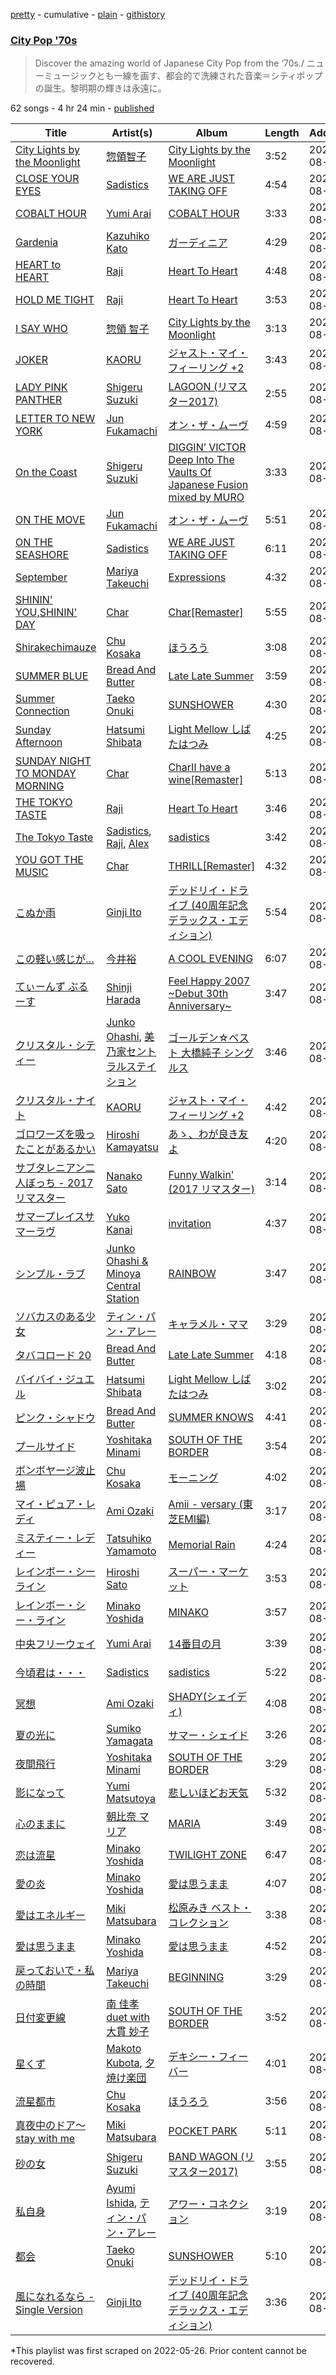 [pretty](/playlists/pretty/37i9dQZF1DX8zwfXO8sDE6.md) - cumulative - [plain](/playlists/plain/37i9dQZF1DX8zwfXO8sDE6) - [githistory](https://github.githistory.xyz/mackorone/spotify-playlist-archive/blob/main/playlists/plain/37i9dQZF1DX8zwfXO8sDE6)

### [City Pop '70s](https://open.spotify.com/playlist/37i9dQZF1DX8zwfXO8sDE6)

> Discover the amazing world of Japanese City Pop from the ‘70s./ ニューミュージックとも一線を画す、都会的で洗練された音楽＝シティポップ の誕生。黎明期の輝きは永遠に。

62 songs - 4 hr 24 min - [published](https://open.spotify.com/playlist/2T2MzTXR324SjegvlL7Rlo)

| Title | Artist(s) | Album | Length | Added | Removed |
|---|---|---|---|---|---|
| [City Lights by the Moonlight](https://open.spotify.com/track/3lqcQG1g2yImyOy0B0PbHO) | [惣領智子](https://open.spotify.com/artist/1bZLAkhtkXE6IErfFMpSYw) | [City Lights by the Moonlight](https://open.spotify.com/album/74NqTWNtfCtmQfDcicQkuE) | 3:52 | 2021-08-21 |  |
| [CLOSE YOUR EYES](https://open.spotify.com/track/5dwr3ShkKRoGoHBbZmyQu0) | [Sadistics](https://open.spotify.com/artist/7Ek66FTad8558ELr5Vr2EW) | [WE ARE JUST TAKING OFF](https://open.spotify.com/album/2SUGtlVqzJ69LDlmDLPbNi) | 4:54 | 2021-08-21 |  |
| [COBALT HOUR](https://open.spotify.com/track/0DGvE0SStlcRCcgmNb1WQB) | [Yumi Arai](https://open.spotify.com/artist/5W7F9IM2vsR9EDCk5T2Uqz) | [COBALT HOUR](https://open.spotify.com/album/5q4nqytaxLA99VEVJ6yQRu) | 3:33 | 2021-08-21 |  |
| [Gardenia](https://open.spotify.com/track/6mWffFIkSHEJaJNSSFlvMR) | [Kazuhiko Kato](https://open.spotify.com/artist/2lNBXVmLH56C2x0Nj4NSzC) | [ガーディニア](https://open.spotify.com/album/3DbzmSYvnSrbCwsdThZ9d9) | 4:29 | 2021-08-21 |  |
| [HEART to HEART](https://open.spotify.com/track/7dWNiL1K3nzwGG2kwDK5KD) | [Raji](https://open.spotify.com/artist/6BIhMqvFyj8nYQrk6EmE0Y) | [Heart To Heart](https://open.spotify.com/album/2cmdWStrRQbd4qLIhn4HJr) | 4:48 | 2021-08-21 | 2022-06-05 |
| [HOLD ME TIGHT](https://open.spotify.com/track/2DCwFuehgK6wiamF8ZjusQ) | [Raji](https://open.spotify.com/artist/6BIhMqvFyj8nYQrk6EmE0Y) | [Heart To Heart](https://open.spotify.com/album/2cmdWStrRQbd4qLIhn4HJr) | 3:53 | 2021-08-21 |  |
| [I SAY WHO](https://open.spotify.com/track/1Ehd4X1eWAm2IP43xqPV2x) | [惣領 智子](https://open.spotify.com/artist/69L8hpJ0Tvo0jGRCbX3PNb) | [City Lights by the Moonlight](https://open.spotify.com/album/3T28jNrwSvbhytK59y3cAg) | 3:13 | 2021-08-21 |  |
| [JOKER](https://open.spotify.com/track/3khSQSamXJGnuA3s2SiUis) | [KAORU](https://open.spotify.com/artist/6dSipPIaYrwAIoUYF3OUeg) | [ジャスト・マイ・フィーリング +2](https://open.spotify.com/album/6k18z1S4Ru7nVEZXEJqTJG) | 3:43 | 2021-08-21 |  |
| [LADY PINK PANTHER](https://open.spotify.com/track/2fbyESl5b0FVR6yCDsQGPe) | [Shigeru Suzuki](https://open.spotify.com/artist/4yN4amq8cBHHQ49NzFOO5Z) | [LAGOON \(リマスター2017\)](https://open.spotify.com/album/33zr4KaPWAo7XtvinSInsf) | 2:55 | 2021-08-21 |  |
| [LETTER TO NEW YORK](https://open.spotify.com/track/7zCIXu0Ekri6cVDEzbFysM) | [Jun Fukamachi](https://open.spotify.com/artist/488oRgvtKkBufay6VMpULR) | [オン・ザ・ムーヴ](https://open.spotify.com/album/4AZTW2PtZazbRpUtt1owwz) | 4:59 | 2021-08-21 | 2022-06-01 |
| [On the Coast](https://open.spotify.com/track/4pov7Yi9sESxayxoAZlUrD) | [Shigeru Suzuki](https://open.spotify.com/artist/4yN4amq8cBHHQ49NzFOO5Z) | [DIGGIN’ VICTOR Deep Into The Vaults Of Japanese Fusion mixed by MURO](https://open.spotify.com/album/1DHXpY4vTHmeViIke3DukQ) | 3:33 | 2021-08-21 |  |
| [ON THE MOVE](https://open.spotify.com/track/4n4x9tHhgUT4BoVhBWMqav) | [Jun Fukamachi](https://open.spotify.com/artist/488oRgvtKkBufay6VMpULR) | [オン・ザ・ムーヴ](https://open.spotify.com/album/4AZTW2PtZazbRpUtt1owwz) | 5:51 | 2021-08-21 |  |
| [ON THE SEASHORE](https://open.spotify.com/track/17Zqy3ZiZLPDO11OcfoS1b) | [Sadistics](https://open.spotify.com/artist/7Ek66FTad8558ELr5Vr2EW) | [WE ARE JUST TAKING OFF](https://open.spotify.com/album/2SUGtlVqzJ69LDlmDLPbNi) | 6:11 | 2021-08-21 | 2022-06-06 |
| [September](https://open.spotify.com/track/7BuxfPbJjtI8juuM3h18yA) | [Mariya Takeuchi](https://open.spotify.com/artist/3WwGRA2o4Ux1RRMYaYDh7N) | [Expressions](https://open.spotify.com/album/2idSqgKijGXG5aisjk7Zn1) | 4:32 | 2021-08-21 |  |
| [SHININ' YOU,SHININ' DAY](https://open.spotify.com/track/41GTw7r5nCPUSTf0F0O8xy) | [Char](https://open.spotify.com/artist/6M4HwfIjf33RNtOjq3pIzf) | [Char\[Remaster\]](https://open.spotify.com/album/0Z97HIdLQP7O5gecJXy9i2) | 5:55 | 2021-08-21 |  |
| [Shirakechimauze](https://open.spotify.com/track/06tqfYgK8tvnEZYGuXegbi) | [Chu Kosaka](https://open.spotify.com/artist/4czBLtKKNzTc6E4cXDYJuA) | [ほうろう](https://open.spotify.com/album/569VdQ5J9BOq1tv5ahzf7R) | 3:08 | 2021-08-21 |  |
| [SUMMER BLUE](https://open.spotify.com/track/5W4ojZyjeSz4VUzamBodcN) | [Bread And Butter](https://open.spotify.com/artist/3OldswvDMARe1uWLYSrdEz) | [Late Late Summer](https://open.spotify.com/album/0Ph3tt5m0Kvna94MT2BMji) | 3:59 | 2021-08-21 |  |
| [Summer Connection](https://open.spotify.com/track/4MghcTKk0rLdBuiEOuY77j) | [Taeko Onuki](https://open.spotify.com/artist/5QeCklzEEYSSLWeUxuWeBy) | [SUNSHOWER](https://open.spotify.com/album/1tirkouCp0ofWI1IADUvy2) | 4:30 | 2021-08-21 |  |
| [Sunday Afternoon](https://open.spotify.com/track/4eq2ctEy7A37mQm5ao8IS1) | [Hatsumi Shibata](https://open.spotify.com/artist/2NmZjnTUfF6MFpkHcopO96) | [Light Mellow しばたはつみ](https://open.spotify.com/album/0WZrx8o4lR6j3EfB53Rgnv) | 4:25 | 2021-08-21 | 2022-06-05 |
| [SUNDAY NIGHT TO MONDAY MORNING](https://open.spotify.com/track/7FyoAOAhwIXmqrxiROlTXZ) | [Char](https://open.spotify.com/artist/6M4HwfIjf33RNtOjq3pIzf) | [CharⅡ have a wine\[Remaster\]](https://open.spotify.com/album/4DnNmua2BWWpyTvSjklh9D) | 5:13 | 2021-08-21 |  |
| [THE TOKYO TASTE](https://open.spotify.com/track/4VtaiiprEhrb0OuDoAH8vm) | [Raji](https://open.spotify.com/artist/6BIhMqvFyj8nYQrk6EmE0Y) | [Heart To Heart](https://open.spotify.com/album/2cmdWStrRQbd4qLIhn4HJr) | 3:46 | 2021-08-21 |  |
| [The Tokyo Taste](https://open.spotify.com/track/6AKFrXgaa6gAWZyg5g2hyH) | [Sadistics](https://open.spotify.com/artist/7Ek66FTad8558ELr5Vr2EW), [Raji](https://open.spotify.com/artist/6BIhMqvFyj8nYQrk6EmE0Y), [Alex](https://open.spotify.com/artist/7A6cteuR1eQJ01f5P2ZDZI) | [sadistics](https://open.spotify.com/album/0hoyGdz4oLEHvtazzD0myg) | 3:42 | 2021-08-21 |  |
| [YOU GOT THE MUSIC](https://open.spotify.com/track/4QUEaU4FicWIwmbTK6P1X5) | [Char](https://open.spotify.com/artist/6M4HwfIjf33RNtOjq3pIzf) | [THRILL\[Remaster\]](https://open.spotify.com/album/0XzepsIs71Hzyu2FPgvp7A) | 4:32 | 2021-08-21 | 2022-06-06 |
| [こぬか雨](https://open.spotify.com/track/17eMW7XloVIo9Z5z4h02I0) | [Ginji Ito](https://open.spotify.com/artist/5bYp8QsjOW6NAkb9FQCjjY) | [デッドリイ・ドライブ \(40周年記念デラックス・エディション\)](https://open.spotify.com/album/6Ws4QGER5BggUtDGS7q9SZ) | 5:54 | 2021-08-21 |  |
| [この軽い感じが…](https://open.spotify.com/track/2xVHIeH1pLMuaxpeh0p8HE) | [今井裕](https://open.spotify.com/artist/59WiVENvpz9lEcEZN5MzyF) | [A COOL EVENING](https://open.spotify.com/album/3KKRt1QoS69x2mTuuY24l3) | 6:07 | 2021-08-21 |  |
| [てぃーんず ぶるーす](https://open.spotify.com/track/2yz2pO5xGSfOetZUX8y6u7) | [Shinji Harada](https://open.spotify.com/artist/5Lo7ke2VQqfAyNhWGBg2t1) | [Feel Happy 2007 \~Debut 30th Anniversary\~](https://open.spotify.com/album/6bGCv2abpf9hLDrHrZ7wzB) | 3:47 | 2021-08-21 |  |
| [クリスタル・シティー](https://open.spotify.com/track/24yeqyHA3EW35CKpyeE4uR) | [Junko Ohashi](https://open.spotify.com/artist/7rGbODPTIVjzn3CTR6RCzE), [美乃家セントラルステイション](https://open.spotify.com/artist/6zuN0CN7nUe6I5dDXQQLD2) | [ゴールデン☆ベスト 大橋純子 シングルス](https://open.spotify.com/album/7xZbqNj6i60dJENaliMEOR) | 3:46 | 2021-08-21 |  |
| [クリスタル・ナイト](https://open.spotify.com/track/1ENVsN4Xd2SkzETDaDzsb1) | [KAORU](https://open.spotify.com/artist/6dSipPIaYrwAIoUYF3OUeg) | [ジャスト・マイ・フィーリング +2](https://open.spotify.com/album/6k18z1S4Ru7nVEZXEJqTJG) | 4:42 | 2021-08-21 | 2022-06-03 |
| [ゴロワーズを吸ったことがあるかい](https://open.spotify.com/track/1UOeZZUegiI3Lf0OOa5Unv) | [Hiroshi Kamayatsu](https://open.spotify.com/artist/6Dzf0hRDXsjgxvmeh0dXO7) | [あゝ、わが良き友よ](https://open.spotify.com/album/0Cm3cc9blGGjNw1P4QDA4X) | 4:20 | 2021-08-21 |  |
| [サブタレニアン二人ぼっち \- 2017 リマスター](https://open.spotify.com/track/0Bm8KQPVBA4neqiy5mqEiw) | [Nanako Sato](https://open.spotify.com/artist/3X1YtMHFPYXcwtGo4VKT33) | [Funny Walkin' \(2017 リマスター\)](https://open.spotify.com/album/1Kzw7ST2rFIQ2CRwvPINkV) | 3:14 | 2021-08-21 |  |
| [サマープレイスサマーラヴ](https://open.spotify.com/track/09tmSzM2ugauLzrtJV2ueP) | [Yuko Kanai](https://open.spotify.com/artist/6VdzbVLd8ck1HPPpBBMvo0) | [invitation](https://open.spotify.com/album/2Vfm8k2ciRjGKpR8Q5T0Bb) | 4:37 | 2021-08-21 | 2022-06-06 |
| [シンプル・ラブ](https://open.spotify.com/track/75NJAsvUCSHjNYSw0qRT42) | [Junko Ohashi & Minoya Central Station](https://open.spotify.com/artist/3RZbbIjngtULxQCp3wZrrM) | [RAINBOW](https://open.spotify.com/album/465AMZHqKJo1GbIptNitEE) | 3:47 | 2021-08-21 |  |
| [ソバカスのある少女](https://open.spotify.com/track/76ZN3sUxFdm1DS4HWmR0Tx) | [ティン・パン・アレー](https://open.spotify.com/artist/1hpng1qlmNyaCQZLdZpbfQ) | [キャラメル・ママ](https://open.spotify.com/album/5Spc2oCDj38mKA33NpsfzG) | 3:29 | 2021-08-21 |  |
| [タバコロード 20](https://open.spotify.com/track/4nUSSxLYymxQo9a6xiYq5M) | [Bread And Butter](https://open.spotify.com/artist/3OldswvDMARe1uWLYSrdEz) | [Late Late Summer](https://open.spotify.com/album/0Ph3tt5m0Kvna94MT2BMji) | 4:18 | 2021-08-21 |  |
| [バイバイ・ジュエル](https://open.spotify.com/track/7w9ahsa22ruqFptUAjf2GA) | [Hatsumi Shibata](https://open.spotify.com/artist/2NmZjnTUfF6MFpkHcopO96) | [Light Mellow しばたはつみ](https://open.spotify.com/album/0WZrx8o4lR6j3EfB53Rgnv) | 3:02 | 2021-08-21 |  |
| [ピンク・シャドウ](https://open.spotify.com/track/1lnWb1e7XWFBnwiKmBq9ZS) | [Bread And Butter](https://open.spotify.com/artist/3OldswvDMARe1uWLYSrdEz) | [SUMMER KNOWS](https://open.spotify.com/album/2gjQ3FxHHiYyjzn634Si1c) | 4:41 | 2021-08-21 |  |
| [プールサイド](https://open.spotify.com/track/5U0zDcUHmA86AFDP8hc1pX) | [Yoshitaka Minami](https://open.spotify.com/artist/5dS698oTdel4MldPvYoj7p) | [SOUTH OF THE BORDER](https://open.spotify.com/album/7c23gn3fBcWYojzvB5wBp1) | 3:54 | 2021-08-21 |  |
| [ボンボヤージ波止場](https://open.spotify.com/track/2GzdAmcK3Kq3MnCkahwqWa) | [Chu Kosaka](https://open.spotify.com/artist/4czBLtKKNzTc6E4cXDYJuA) | [モーニング](https://open.spotify.com/album/5NFbf4KyFXu6bKjzBFnHBZ) | 4:02 | 2021-08-21 |  |
| [マイ・ピュア・レディ](https://open.spotify.com/track/3Aq7x3kFdJQJMFk22k16WF) | [Ami Ozaki](https://open.spotify.com/artist/0BPn2k0BoBN6XceavMVCTj) | [Amii \- versary \(東芝EMI編\)](https://open.spotify.com/album/3qdqOLfYO9ghyK6oeDntJg) | 3:17 | 2021-08-21 |  |
| [ミスティー・レディー](https://open.spotify.com/track/1olfil66HveMe3Bt4iTW1J) | [Tatsuhiko Yamamoto](https://open.spotify.com/artist/0egy8bsVRJUYpdjEvjfR0h) | [Memorial Rain](https://open.spotify.com/album/3HlqiB8wBWjxaqNDqZv9oW) | 4:24 | 2021-08-21 | 2022-06-05 |
| [レインボー・シーライン](https://open.spotify.com/track/7jQ3TGii9ExXggR5LMoT7p) | [Hiroshi Sato](https://open.spotify.com/artist/71uGKB11tJQ1uuLLppcHDj) | [スーパー・マーケット](https://open.spotify.com/album/0gL7jDFYfF6QzfEWdofTxF) | 3:53 | 2021-08-21 |  |
| [レインボー・シー・ライン](https://open.spotify.com/track/3o5gsI6dHV01KzGQrFzp9d) | [Minako Yoshida](https://open.spotify.com/artist/5vYmBw71RC0kABACDCq4Zi) | [MINAKO](https://open.spotify.com/album/2c8zqoBf7oFJWKFqSbEjn8) | 3:57 | 2021-08-21 |  |
| [中央フリーウェイ](https://open.spotify.com/track/0zqwz1o4l4ltQUxgjyU4oa) | [Yumi Arai](https://open.spotify.com/artist/5W7F9IM2vsR9EDCk5T2Uqz) | [14番目の月](https://open.spotify.com/album/28VkIuu7LxHzMtfxkx4URs) | 3:39 | 2021-08-21 |  |
| [今頃君は・・・](https://open.spotify.com/track/3mMGulD9cNqpOvfuOMVQQU) | [Sadistics](https://open.spotify.com/artist/7Ek66FTad8558ELr5Vr2EW) | [sadistics](https://open.spotify.com/album/0hoyGdz4oLEHvtazzD0myg) | 5:22 | 2021-08-21 |  |
| [冥想](https://open.spotify.com/track/7zpGF0mHjjs7r0CUmT1yhm) | [Ami Ozaki](https://open.spotify.com/artist/0BPn2k0BoBN6XceavMVCTj) | [SHADY\(シェイディ\)](https://open.spotify.com/album/5nmYJKydQYpjmgu1YCJkmn) | 4:08 | 2021-08-21 |  |
| [夏の光に](https://open.spotify.com/track/0sGnR5jtx82QP9kJdkLQUr) | [Sumiko Yamagata](https://open.spotify.com/artist/4JG1gQtoe53W8X9W3OAk5C) | [サマー・シェイド](https://open.spotify.com/album/6FFjNNrnEQHDMkQtOG1Oyn) | 3:26 | 2021-08-21 |  |
| [夜間飛行](https://open.spotify.com/track/0nJSH4TfCIFtIzVhpTAQ9T) | [Yoshitaka Minami](https://open.spotify.com/artist/5dS698oTdel4MldPvYoj7p) | [SOUTH OF THE BORDER](https://open.spotify.com/album/7c23gn3fBcWYojzvB5wBp1) | 3:29 | 2021-08-21 |  |
| [影になって](https://open.spotify.com/track/2iGrc21d7bfvLAdlNeNerI) | [Yumi Matsutoya](https://open.spotify.com/artist/1LQQtqc1vQ1neUgZrjYlEU) | [悲しいほどお天気](https://open.spotify.com/album/4vw5asIQkxqk9ctov9R55e) | 5:32 | 2021-08-21 | 2022-06-06 |
| [心のままに](https://open.spotify.com/track/5X0xhUWh5d1LltgEPnGl1I) | [朝比奈 マリア](https://open.spotify.com/artist/0Fo7zlHoM0WX4PP2GbipxM) | [MARIA](https://open.spotify.com/album/2TAs79aEFZQpGxYwpF7yAo) | 3:49 | 2021-08-21 |  |
| [恋は流星](https://open.spotify.com/track/2NGWAXh6sisNpVHIAAlME0) | [Minako Yoshida](https://open.spotify.com/artist/5vYmBw71RC0kABACDCq4Zi) | [TWILIGHT ZONE](https://open.spotify.com/album/30f2PMk23fjPP9oBAILqGo) | 6:47 | 2021-08-21 |  |
| [愛の炎](https://open.spotify.com/track/1tGGcYOsmRVPJp9HTWOhRE) | [Minako Yoshida](https://open.spotify.com/artist/5vYmBw71RC0kABACDCq4Zi) | [愛は思うまま](https://open.spotify.com/album/7LuIGII0Ia2s1zjzGBsv6l) | 4:07 | 2021-08-21 |  |
| [愛はエネルギー](https://open.spotify.com/track/6hAnvILgRZunqepVsTsadW) | [Miki Matsubara](https://open.spotify.com/artist/4hUmsYcvD8C5zuVSP93jb1) | [松原みき ベスト・コレクション](https://open.spotify.com/album/05h12dyMb1LnstCIRpl1Xf) | 3:38 | 2021-08-21 | 2022-06-03 |
| [愛は思うまま](https://open.spotify.com/track/1BvkamSB76T8xu8H2K4bL1) | [Minako Yoshida](https://open.spotify.com/artist/5vYmBw71RC0kABACDCq4Zi) | [愛は思うまま](https://open.spotify.com/album/7LuIGII0Ia2s1zjzGBsv6l) | 4:52 | 2021-08-21 |  |
| [戻っておいで・私の時間](https://open.spotify.com/track/4D1keJOHZGqct7n3F8LA9G) | [Mariya Takeuchi](https://open.spotify.com/artist/3WwGRA2o4Ux1RRMYaYDh7N) | [BEGINNING](https://open.spotify.com/album/36BRn0ckMgu8ePVx2wnun8) | 3:29 | 2021-08-21 | 2022-06-06 |
| [日付変更線](https://open.spotify.com/track/0M8mPymSruK4EgDFXsU92B) | [南 佳孝 duet with 大貫 妙子](https://open.spotify.com/artist/2y2Cygf7rmzm5S93bCRW4U) | [SOUTH OF THE BORDER](https://open.spotify.com/album/3RSL6VVmIvyDUvPnCbnLwN) | 3:52 | 2021-08-21 |  |
| [星くず](https://open.spotify.com/track/61hZsSHXCRgjhxBl6bKL8Q) | [Makoto Kubota](https://open.spotify.com/artist/5QlBWlYKw2R1O2NUAV6rnA), [夕焼け楽団](https://open.spotify.com/artist/08qtgUVDVKMQq8lOFcRJnH) | [デキシー・フィーバー](https://open.spotify.com/album/5ZSwD45BH7WFK2wmUwvdur) | 4:01 | 2021-08-21 |  |
| [流星都市](https://open.spotify.com/track/5dcuJcdVq216AlN83S2c2b) | [Chu Kosaka](https://open.spotify.com/artist/4czBLtKKNzTc6E4cXDYJuA) | [ほうろう](https://open.spotify.com/album/569VdQ5J9BOq1tv5ahzf7R) | 3:56 | 2021-08-21 |  |
| [真夜中のドア〜stay with me](https://open.spotify.com/track/5DCLkzuWICNar6qn3B393f) | [Miki Matsubara](https://open.spotify.com/artist/4hUmsYcvD8C5zuVSP93jb1) | [POCKET PARK](https://open.spotify.com/album/2KdA0eZh5kenzjSKfPAriM) | 5:11 | 2021-08-21 |  |
| [砂の女](https://open.spotify.com/track/3KauV05L57307GtIr7qDzn) | [Shigeru Suzuki](https://open.spotify.com/artist/4yN4amq8cBHHQ49NzFOO5Z) | [BAND WAGON \(リマスター2017\)](https://open.spotify.com/album/2MipJf5PtOFcUeIdPYVmtO) | 3:55 | 2021-08-21 | 2022-06-06 |
| [私自身](https://open.spotify.com/track/7iyfmOUN6wBobBPXVRdWvR) | [Ayumi Ishida](https://open.spotify.com/artist/3rLmQHQ3X5rCN55IhqPFnX), [ティン・パン・アレー](https://open.spotify.com/artist/1hpng1qlmNyaCQZLdZpbfQ) | [アワー・コネクション](https://open.spotify.com/album/6bSYfNaRLzYBsmHDBwHjM1) | 3:19 | 2021-08-21 |  |
| [都会](https://open.spotify.com/track/51udJYm1BsYbd4lgfK7ba2) | [Taeko Onuki](https://open.spotify.com/artist/5QeCklzEEYSSLWeUxuWeBy) | [SUNSHOWER](https://open.spotify.com/album/1tirkouCp0ofWI1IADUvy2) | 5:10 | 2021-08-21 |  |
| [風になれるなら \- Single Version](https://open.spotify.com/track/6nk9e6hnN2pGJocWoWgE7f) | [Ginji Ito](https://open.spotify.com/artist/5bYp8QsjOW6NAkb9FQCjjY) | [デッドリイ・ドライブ \(40周年記念デラックス・エディション\)](https://open.spotify.com/album/6Ws4QGER5BggUtDGS7q9SZ) | 3:36 | 2021-08-21 |  |

\*This playlist was first scraped on 2022-05-26. Prior content cannot be recovered.
